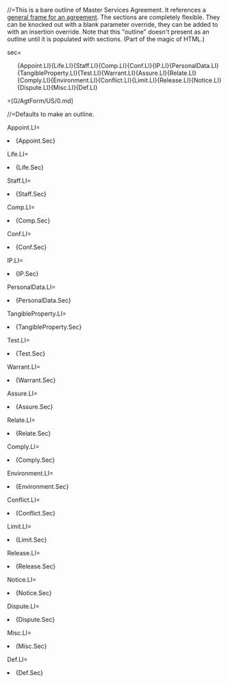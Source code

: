 //=This is a bare outline of Master Services Agreement.  It references a <a href="index.php?action=doc&file=G/Agt-Form-CmA/US/0.md">general frame for an agreement</a>.  The sections are completely flexible.  They can be knocked out with a blank parameter override, they can be added to with an insertion override.  Note that this "outline" doesn't present as an outline until it is populated with sections.  (Part of the magic of HTML.)

sec=<ol>{Appoint.LI}{Life.LI}{Staff.LI}{Comp.LI}{Conf.LI}{IP.LI}{PersonalData.LI}{TangibleProperty.LI}{Test.LI}{Warrant.LI}{Assure.LI}{Relate.LI}{Comply.LI}{Environment.LI}{Conflict.LI}{Limit.LI}{Release.LI}{Notice.LI}{Dispute.LI}{Misc.LI}{Def.LI}</ol>

=[G/AgtForm/US/0.md]

//=Defaults to make an outline.

Appoint.LI=<li>{Appoint.Sec}</li>

Life.LI=<li>{Life.Sec}</li>

Staff.LI=<li>{Staff.Sec}</li>

Comp.LI=<li>{Comp.Sec}</li>

Conf.LI=<li>{Conf.Sec}</li>

IP.LI=<li>{IP.Sec}</li>

PersonalData.LI=<li>{PersonalData.Sec}</li>

TangibleProperty.LI=<li>{TangibleProperty.Sec}</li>

Test.LI=<li>{Test.Sec}</li>

Warrant.LI=<li>{Warrant.Sec}</li>

Assure.LI=<li>{Assure.Sec}</li>

Relate.LI=<li>{Relate.Sec}</li>

Comply.LI=<li>{Comply.Sec}</li>

Environment.LI=<li>{Environment.Sec}</li>

Conflict.LI=<li>{Conflict.Sec}</li>

Limit.LI=<li>{Limit.Sec}</li>

Release.LI=<li>{Release.Sec}</li>

Notice.LI=<li>{Notice.Sec}</li>

Dispute.LI=<li>{Dispute.Sec}</li>

Misc.LI=<li>{Misc.Sec}</li>

Def.LI=<li>{Def.Sec}</li>
